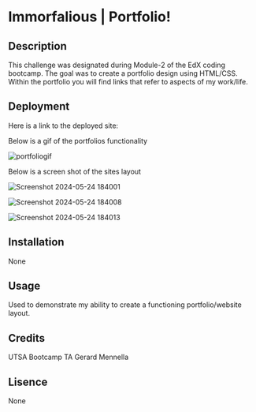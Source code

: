 # Immorfalious | Portfolio!

## Description

This challenge was designated during Module-2 of the EdX coding bootcamp. The goal was to create a portfolio design using HTML/CSS. Within the portfolio you will find links that refer to aspects of my work/life.

## Deployment 

Here is a link to the deployed site: 

Below is a gif of the portfolios functionality

![portfoliogif](https://github.com/Immorfalious/Portfolio/assets/167267794/3f620faa-1892-4da5-9816-840f80353047)

Below is a screen shot of the sites layout

![Screenshot 2024-05-24 184001](https://github.com/Immorfalious/Portfolio/assets/167267794/bbea3c7b-5b91-4461-9b67-f1a55d3cd969)

![Screenshot 2024-05-24 184008](https://github.com/Immorfalious/Portfolio/assets/167267794/5c600635-fee5-4cf5-b813-85f40d4d7c55)

![Screenshot 2024-05-24 184013](https://github.com/Immorfalious/Portfolio/assets/167267794/eb825e0c-a1e5-4afe-8272-f35880c092d1)

## Installation

None

## Usage

Used to demonstrate my ability to create a functioning portfolio/website layout.

## Credits

UTSA Bootcamp TA Gerard Mennella

## Lisence

None
